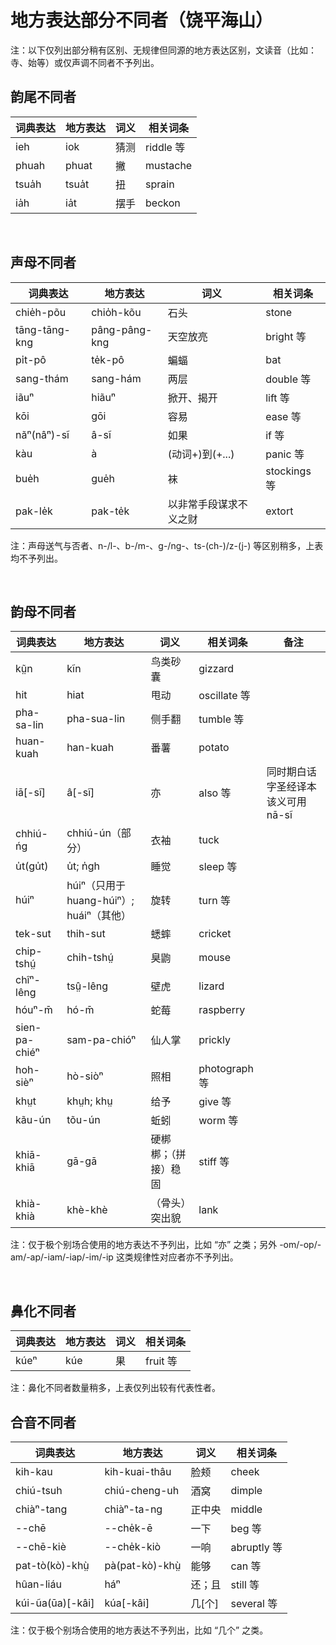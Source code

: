 # 地方表达部分不同者（饶平海山）

注：以下仅列出部分稍有区别、无规律但同源的地方表达区别，文读音（比如：寺、始等）或仅声调不同者不予列出。


## 韵尾不同者

| 词典表达 | 地方表达 | 词义 | 相关词条 |
|---|---|---|---|
| ieh | iok | 猜测 | riddle 等 |
| phuah | phuat | 撇 | mustache |
| tsua̍h | tsua̍t | 扭 | sprain |
| ia̍h | ia̍t | 摆手 | beckon |

<br>

## 声母不同者

| 词典表达 | 地方表达 | 词义 | 相关词条 |
|---|---|---|---|
| chie̍h-põu | chio̍h-kõu | 石头 | stone |
| tāng-tāng-kng | pâng-pâng-kng | 天空放亮 | bright 等 |
| pi̍t-pô | te̍k-pô | 蝙蝠 | bat |
| sang-thám | sang-hám | 两层 | double 等 |
| iãuⁿ | hiãuⁿ | 掀开、揭开 | lift 等 |
| kōi | gōi | 容易 | ease 等 |
| nãⁿ(nâⁿ)-sĩ | â-sĩ | 如果 | if 等 |
| kàu | à | (动词+)到(+...) | panic 等 |
| bue̍h | gue̍h | 袜 | stockings 等 |
| pak-le̍k | pak-te̍k | 以非常手段谋求不义之财 | extort |

注：声母送气与否者、n-/l-、b-/m-、g-/ng-、ts-(ch-)/z-(j-) 等区别稍多，上表均不予列出。

<br>

## 韵母不同者

| 词典表达 | 地方表达 | 词义 | 相关词条 | 备注 |
|---|---|---|---|---|
| kṳ̃n | kĩn | 鸟类砂囊 | gizzard | |
| hit | hiat | 甩动 | oscillate 等 | |
| pha-sa-lin | pha-sua-lin | 侧手翻 | tumble 等 | |
| huan-kuah | han-kuah | 番薯 | potato | |
| iā[-sĩ] | â[-sĩ] | 亦 | also 等 | 同时期白话字圣经译本该义可用 nā-sĩ |
| chhiú-ńg | chhiú-ún（部分） | 衣袖 | tuck |
| u̍t(gu̍t) | u̍t; n̍gh | 睡觉 | sleep 等 |
| húiⁿ | húiⁿ（只用于 huang-húiⁿ）; huáiⁿ（其他） | 旋转 | turn 等 |
| tek-sut | thih-sut | 蟋蟀 | cricket |
| chip-tshṳ́ | chih-tshṳ́ | 臭鼩 | mouse |
| chîⁿ-lêng | tsṳ̂-lêng | 壁虎 | lizard |
| hóuⁿ-m̄ | hó-m̄ | 蛇莓 | raspberry |
| sien-pa-chiéⁿ | sam-pa-chióⁿ | 仙人掌 | prickly |
| hoh-sièⁿ | hò-siòⁿ | 照相 | photograph 等 |
| khṳt | khṳh; khṳ | 给予 | give 等 |
| kãu-ún | tõu-ún | 蚯蚓 | worm 等 |
| khiā-khiā | gā-gā | 硬梆梆；（拼接）稳固 | stiff 等 |
| khià-khià | khè-khè | （骨头）突出貌 | lank |

注：仅于极个别场合使用的地方表达不予列出，比如 “亦” 之类；另外 -om/-op/-am/-ap/-iam/-iap/-im/-ip 这类规律性对应者亦不予列出。

<br>

## 鼻化不同者

| 词典表达 | 地方表达 | 词义 | 相关词条 |
|---|---|---|---|
| kúeⁿ | kúe | 果 | fruit 等 |

注：鼻化不同者数量稍多，上表仅列出较有代表性者。
<br>

## 合音不同者

| 词典表达 | 地方表达 | 词义 | 相关词条 |
|---|---|---|---|
| kih-kau | kih-kuai-thâu | 脸颊 | cheek |
| chiú-tsuh | chiú-cheng-uh | 酒窝 | dimple |
| chiàⁿ-tang | chiàⁿ-ta-ng | 正中央 | middle |
| --chē | --che̍k-ē | 一下 | beg 等 |
| --chē-kiè | --che̍k-kiò | 一响 | abruptly 等 |
| pat-tò(kò)-khṳ̀ | pà(pat-kò)-khṳ̀ | 能够 | can 等 |
| hûan-liáu | háⁿ | 还；且 | still 等 |
| kúi-ũa(ūa)[-kâi] | kúa[-kâi] | 几[个] | several 等 |

注：仅于极个别场合使用的地方表达不予列出，比如 “几个” 之类。